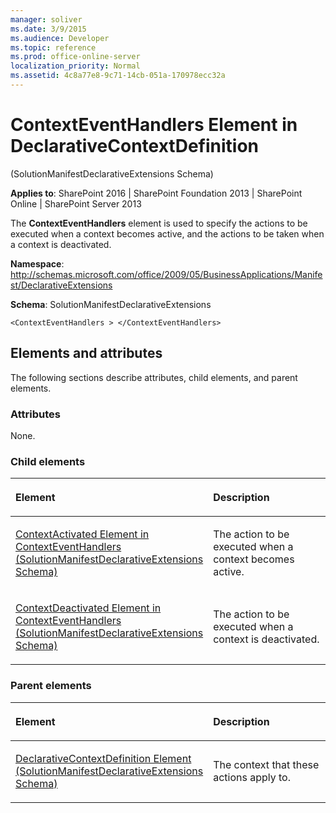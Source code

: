 ```yaml
---
manager: soliver
ms.date: 3/9/2015
ms.audience: Developer
ms.topic: reference
ms.prod: office-online-server
localization_priority: Normal
ms.assetid: 4c8a77e8-9c71-14cb-051a-170978ecc32a
---
```


# ContextEventHandlers Element in DeclarativeContextDefinition 

(SolutionManifestDeclarativeExtensions Schema)

**Applies to**: SharePoint 2016 | SharePoint Foundation 2013 | SharePoint Online | SharePoint Server 2013

The **ContextEventHandlers** element is used to specify the actions to be executed when a context becomes active, and the actions to be taken when a context is deactivated.

**Namespace**: http://schemas.microsoft.com/office/2009/05/BusinessApplications/Manifest/DeclarativeExtensions

**Schema**: SolutionManifestDeclarativeExtensions

```
<ContextEventHandlers > </ContextEventHandlers>
```

## Elements and attributes

The following sections describe attributes, child elements, and parent elements.

### Attributes

None.

### Child elements

<table>
<colgroup>
<col width="50%" />
<col width="50%" />
</colgroup>
<thead>
<tr class="header">
<th align="left"><p>Element</p></th>
<th align="left"><p>Description</p></th>
</tr>
</thead>
<tbody>
<tr class="odd">
<td align="left"><p><span sdata="link"><a href="contextactivated-element-in-contexteventhandlers-solutionmanifestdeclarativeexte.md">ContextActivated Element in ContextEventHandlers (SolutionManifestDeclarativeExtensions Schema)</a></span></p></td>
<td align="left"><p>The action to be executed when a context becomes active.</p></td>
</tr>
<tr class="even">
<td align="left"><p><span sdata="link"><a href="contextdeactivated-element-in-contexteventhandlers-solutionmanifestdeclarativeex.md">ContextDeactivated Element in ContextEventHandlers (SolutionManifestDeclarativeExtensions Schema)</a></span></p></td>
<td align="left"><p>The action to be executed when a context is deactivated.</p></td>
</tr>
</tbody>
</table>

### Parent elements

<table>
<colgroup>
<col width="50%" />
<col width="50%" />
</colgroup>
<thead>
<tr class="header">
<th align="left"><p>Element</p></th>
<th align="left"><p>Description</p></th>
</tr>
</thead>
<tbody>
<tr class="odd">
<td align="left"><p><span sdata="link"><a href="declarativecontextdefinition-element-solutionmanifestdeclarativeextensions-schem.md">DeclarativeContextDefinition Element (SolutionManifestDeclarativeExtensions Schema)</a></span></p></td>
<td align="left"><p>The context that these actions apply to.</p></td>
</tr>
</tbody>
</table>

<br/>

<br/>








